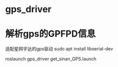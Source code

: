 # gps_driver

# 解析gps的GPFPD信息

适配星网宇达的gps驱动
sudo apt install libserial-dev

roslaunch gps_driver get_sinan_GPS.launch
